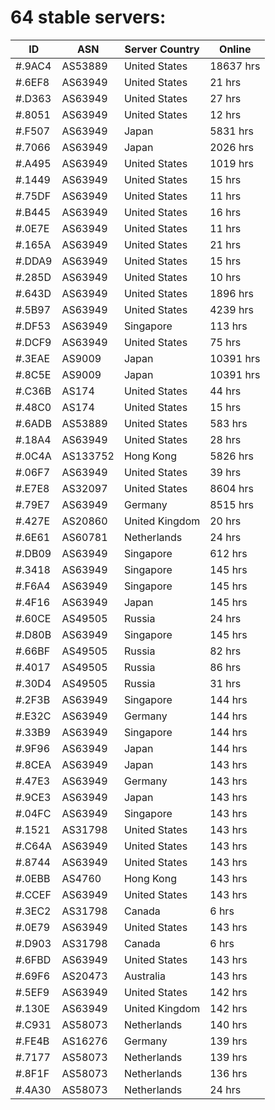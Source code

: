 # 64 stable servers:

| ID | ASN | Server Country | Online |
| ------ | ------ | ------ | ------ |
| #.9AC4 | AS53889 | United States | 18637 hrs |
| #.6EF8 | AS63949 | United States | 21 hrs |
| #.D363 | AS63949 | United States | 27 hrs |
| #.8051 | AS63949 | United States | 12 hrs |
| #.F507 | AS63949 | Japan | 5831 hrs |
| #.7066 | AS63949 | Japan | 2026 hrs |
| #.A495 | AS63949 | United States | 1019 hrs |
| #.1449 | AS63949 | United States | 15 hrs |
| #.75DF | AS63949 | United States | 11 hrs |
| #.B445 | AS63949 | United States | 16 hrs |
| #.0E7E | AS63949 | United States | 11 hrs |
| #.165A | AS63949 | United States | 21 hrs |
| #.DDA9 | AS63949 | United States | 15 hrs |
| #.285D | AS63949 | United States | 10 hrs |
| #.643D | AS63949 | United States | 1896 hrs |
| #.5B97 | AS63949 | United States | 4239 hrs |
| #.DF53 | AS63949 | Singapore | 113 hrs |
| #.DCF9 | AS63949 | United States | 75 hrs |
| #.3EAE | AS9009 | Japan | 10391 hrs |
| #.8C5E | AS9009 | Japan | 10391 hrs |
| #.C36B | AS174 | United States | 44 hrs |
| #.48C0 | AS174 | United States | 15 hrs |
| #.6ADB | AS53889 | United States | 583 hrs |
| #.18A4 | AS63949 | United States | 28 hrs |
| #.0C4A | AS133752 | Hong Kong | 5826 hrs |
| #.06F7 | AS63949 | United States | 39 hrs |
| #.E7E8 | AS32097 | United States | 8604 hrs |
| #.79E7 | AS63949 | Germany | 8515 hrs |
| #.427E | AS20860 | United Kingdom | 20 hrs |
| #.6E61 | AS60781 | Netherlands | 24 hrs |
| #.DB09 | AS63949 | Singapore | 612 hrs |
| #.3418 | AS63949 | Singapore | 145 hrs |
| #.F6A4 | AS63949 | Singapore | 145 hrs |
| #.4F16 | AS63949 | Japan | 145 hrs |
| #.60CE | AS49505 | Russia | 24 hrs |
| #.D80B | AS63949 | Singapore | 145 hrs |
| #.66BF | AS49505 | Russia | 82 hrs |
| #.4017 | AS49505 | Russia | 86 hrs |
| #.30D4 | AS49505 | Russia | 31 hrs |
| #.2F3B | AS63949 | Singapore | 144 hrs |
| #.E32C | AS63949 | Germany | 144 hrs |
| #.33B9 | AS63949 | Singapore | 144 hrs |
| #.9F96 | AS63949 | Japan | 144 hrs |
| #.8CEA | AS63949 | Japan | 143 hrs |
| #.47E3 | AS63949 | Germany | 143 hrs |
| #.9CE3 | AS63949 | Japan | 143 hrs |
| #.04FC | AS63949 | Singapore | 143 hrs |
| #.1521 | AS31798 | United States | 143 hrs |
| #.C64A | AS63949 | United States | 143 hrs |
| #.8744 | AS63949 | United States | 143 hrs |
| #.0EBB | AS4760 | Hong Kong | 143 hrs |
| #.CCEF | AS63949 | United States | 143 hrs |
| #.3EC2 | AS31798 | Canada | 6 hrs |
| #.0E79 | AS63949 | United States | 143 hrs |
| #.D903 | AS31798 | Canada | 6 hrs |
| #.6FBD | AS63949 | United States | 143 hrs |
| #.69F6 | AS20473 | Australia | 143 hrs |
| #.5EF9 | AS63949 | United States | 142 hrs |
| #.130E | AS63949 | United Kingdom | 142 hrs |
| #.C931 | AS58073 | Netherlands | 140 hrs |
| #.FE4B | AS16276 | Germany | 139 hrs |
| #.7177 | AS58073 | Netherlands | 139 hrs |
| #.8F1F | AS58073 | Netherlands | 136 hrs |
| #.4A30 | AS58073 | Netherlands | 24 hrs |

